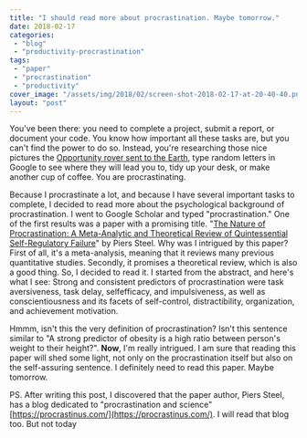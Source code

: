 ```yaml
---
title: "I should read more about procrastination. Maybe tomorrow."
date: 2018-02-17
categories: 
 - "blog"
 - "productivity-procrastination"
tags: 
 - "paper"
 - "procrastination"
 - "productivity"
cover_image: "/assets/img/2018/02/screen-shot-2018-02-17-at-20-40-40.png"
layout: "post"
---
```


You've been there: you need to complete a project, submit a report, or document your code. You know how important all these tasks are, but you can't find the power to do so. Instead, you're researching those nice pictures the [Opportunity rover sent to the Earth](https://www.google.co.il/search?q=opportunity+mars), type random letters in Google to see where they will lead you to, tidy up your desk, or make another cup of coffee. You are procrastinating.

Because I procrastinate a lot, and because I have several important tasks to complete, I decided to read more about the psychological background of procrastination. I went to Google Scholar and typed "procrastination." One of the first results was a paper with a promising title. "[The Nature of Procrastination: A Meta-Analytic and Theoretical Review of Quintessential Self-Regulatory Failure](http://studypedia.au.dk/fileadmin/www.studiemetro.au.dk/Procrastination_2.pdf)" by Piers Steel. Why was I intrigued by this paper? First of all, it's a meta-analysis, meaning that it reviews many previous quantitative studies. Secondly, it promises a theoretical review, which is also a good thing. So, I decided to read it. I started from the abstract, and here's what I see:
Strong and consistent predictors of procrastination were task aversiveness, task delay, selfefficacy, and impulsiveness, as well as conscientiousness and its facets of self-control, distractibility, organization, and achievement motivation.


Hmmm, isn't this the very definition of procrastination? Isn't this sentence similar to "A strong predictor of obesity is a high ratio between person's weight to their height?". **Now**, I'm really intrigued. I am sure that reading this paper will shed some light, not only on the procrastination itself but also on the self-assuring sentence. I definitely need to read this paper. Maybe tomorrow.

 

PS. After writing this post, I discovered that the paper author, Piers Steel, has a blog dedicated to "procrastination and science" [https://procrastinus.com/](https://procrastinus.com/). I will read that blog too. But not today
